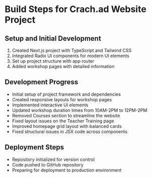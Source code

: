 # Build Steps for Crach.ad Website Project

## Setup and Initial Development
1. Created Next.js project with TypeScript and Tailwind CSS
2. Integrated Radix UI components for modern UI elements
3. Set up project structure with app router
4. Added workshop pages with detailed information

## Development Progress
- Initial setup of project framework and dependencies
- Created responsive layouts for workshop pages
- Implemented interactive UI elements
- Updated workshop duration times from 10AM-2PM to 12PM-2PM
- Removed Courses section to streamline the website
- Fixed layout issues on the Teacher Training page
- Improved homepage grid layout with balanced cards
- Fixed structural issues in JSX code across components

## Deployment Steps
- Repository initialized for version control
- Code pushed to GitHub repository
- Preparing for deployment to production environment